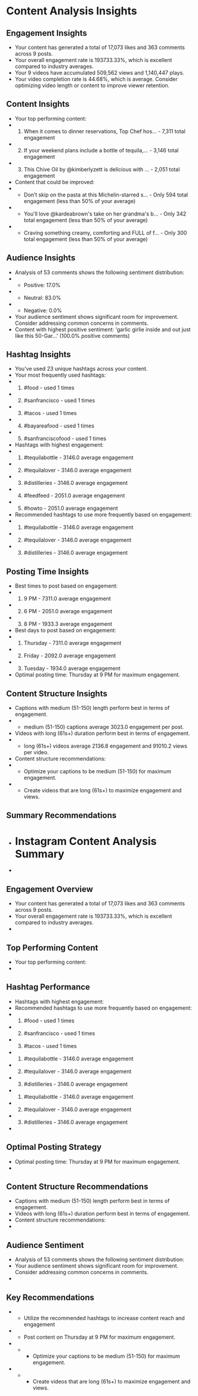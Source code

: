 # Content Analysis Insights

## Engagement Insights

* Your content has generated a total of 17,073 likes and 363 comments across 9 posts.
* Your overall engagement rate is 193733.33%, which is excellent compared to industry averages.
* Your 9 videos have accumulated 509,562 views and 1,140,447 plays.
* Your video completion rate is 44.68%, which is average. Consider optimizing video length or content to improve viewer retention.

## Content Insights

* Your top performing content:
* 1. When it comes to dinner reservations, Top Chef hos... - 7,311 total engagement
* 2. If your weekend plans include a bottle of tequila,... - 3,146 total engagement
* 3. This Chive Oil by @kimberlyzett is delicious with ... - 2,051 total engagement
* Content that could be improved:
* - Don’t skip on the pasta at this Michelin-starred s... - Only 594 total engagement (less than 50% of your average)
* - You'll love @kardeabrown's take on her grandma's b... - Only 342 total engagement (less than 50% of your average)
* - Craving something creamy, comforting and FULL of f... - Only 300 total engagement (less than 50% of your average)

## Audience Insights

* Analysis of 53 comments shows the following sentiment distribution:
* - Positive: 17.0%
* - Neutral: 83.0%
* - Negative: 0.0%
* Your audience sentiment shows significant room for improvement. Consider addressing common concerns in comments.
* Content with highest positive sentiment: 'garlic girlie inside and out just like this 50-Gar...' (100.0% positive comments)

## Hashtag Insights

* You've used 23 unique hashtags across your content.
* Your most frequently used hashtags:
* 1. #food - used 1 times
* 2. #sanfrancisco - used 1 times
* 3. #tacos - used 1 times
* 4. #bayareafood - used 1 times
* 5. #sanfranciscofood - used 1 times
* Hashtags with highest engagement:
* 1. #tequilabottle - 3146.0 average engagement
* 2. #tequilalover - 3146.0 average engagement
* 3. #distilleries - 3146.0 average engagement
* 4. #feedfeed - 2051.0 average engagement
* 5. #howto - 2051.0 average engagement
* Recommended hashtags to use more frequently based on engagement:
* 1. #tequilabottle - 3146.0 average engagement
* 2. #tequilalover - 3146.0 average engagement
* 3. #distilleries - 3146.0 average engagement

## Posting Time Insights

* Best times to post based on engagement:
* 1. 9 PM - 7311.0 average engagement
* 2. 6 PM - 2051.0 average engagement
* 3. 8 PM - 1933.3 average engagement
* Best days to post based on engagement:
* 1. Thursday - 7311.0 average engagement
* 2. Friday - 2092.0 average engagement
* 3. Tuesday - 1934.0 average engagement
* Optimal posting time: Thursday at 9 PM for maximum engagement.

## Content Structure Insights

* Captions with medium (51-150) length perform best in terms of engagement.
* - medium (51-150) captions average 3023.0 engagement per post.
* Videos with long (61s+) duration perform best in terms of engagement.
* - long (61s+) videos average 2136.8 engagement and 91010.2 views per video.
* Content structure recommendations:
* - Optimize your captions to be medium (51-150) for maximum engagement.
* - Create videos that are long (61s+) to maximize engagement and views.

## Summary Recommendations

* # Instagram Content Analysis Summary
* 
## Engagement Overview
* Your content has generated a total of 17,073 likes and 363 comments across 9 posts.
* Your overall engagement rate is 193733.33%, which is excellent compared to industry averages.
* 
## Top Performing Content
* Your top performing content:
* 
## Hashtag Performance
* Hashtags with highest engagement:
* Recommended hashtags to use more frequently based on engagement:
* 1. #food - used 1 times
* 2. #sanfrancisco - used 1 times
* 3. #tacos - used 1 times
* 1. #tequilabottle - 3146.0 average engagement
* 2. #tequilalover - 3146.0 average engagement
* 3. #distilleries - 3146.0 average engagement
* 1. #tequilabottle - 3146.0 average engagement
* 2. #tequilalover - 3146.0 average engagement
* 3. #distilleries - 3146.0 average engagement
* 
## Optimal Posting Strategy
* Optimal posting time: Thursday at 9 PM for maximum engagement.
* 
## Content Structure Recommendations
* Captions with medium (51-150) length perform best in terms of engagement.
* Videos with long (61s+) duration perform best in terms of engagement.
* Content structure recommendations:
* 
## Audience Sentiment
* Analysis of 53 comments shows the following sentiment distribution:
* Your audience sentiment shows significant room for improvement. Consider addressing common concerns in comments.
* 
## Key Recommendations
* - Utilize the recommended hashtags to increase content reach and engagement
* - Post content on Thursday at 9 PM for maximum engagement.
* - - Optimize your captions to be medium (51-150) for maximum engagement.
* - - Create videos that are long (61s+) to maximize engagement and views.
